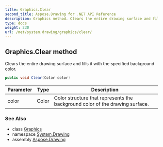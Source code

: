 ```yaml
---
title: Graphics.Clear
second_title: Aspose.Drawing for .NET API Reference
description: Graphics method. Clears the entire drawing surface and fills it with the specified background color
type: docs
weight: 230
url: /net/system.drawing/graphics/clear/
---
```

## Graphics.Clear method

Clears the entire drawing surface and fills it with the specified background color.

```csharp
public void Clear(Color color)
```

| Parameter | Type | Description |
| --- | --- | --- |
| color | Color | Color structure that represents the background color of the drawing surface. |

### See Also

* class [Graphics](../)
* namespace [System.Drawing](../../graphics/)
* assembly [Aspose.Drawing](../../../)



